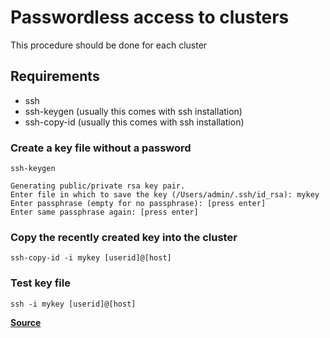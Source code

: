 # Passwordless access to clusters

This procedure should be done for each cluster


## Requirements

* ssh
* ssh-keygen (usually this comes with ssh installation)
* ssh-copy-id (usually this comes with ssh installation)

### Create a key file without a password 

```
ssh-keygen
```
```
Generating public/private rsa key pair.
Enter file in which to save the key (/Users/admin/.ssh/id_rsa): mykey
Enter passphrase (empty for no passphrase): [press enter]
Enter same passphrase again: [press enter]
```
### Copy the recently created key into the cluster

```
ssh-copy-id -i mykey [userid]@[host]
```

### Test key file

```
ssh -i mykey [userid]@[host]
```

[**Source**](https://askubuntu.com/questions/46930/how-can-i-set-up-password-less-ssh-login)

